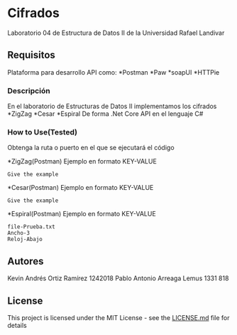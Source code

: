 # Cifrados
Laboratorio 04 de Estructura de Datos II de la Universidad Rafael Landivar

## Requisitos

Plataforma para desarrollo API como:
*Postman
*Paw
*soapUI
*HTTPie

### Descripción

En el laboratorio de Estructuras de Datos II implementamos los cifrados 
*ZigZag
*Cesar
*Espiral
De forma .Net Core API en el lenguaje C#

### How to Use(Tested)
Obtenga la ruta o puerto en el que se ejecutará el código


*ZigZag(Postman)
Ejemplo en formato KEY-VALUE
```
Give the example
```

*Cesar(Postman)
Ejemplo en formato KEY-VALUE
```
Give the example
```

*Espiral(Postman)
Ejemplo en formato KEY-VALUE
```
file-Prueba.txt
Ancho-3
Reloj-Abajo
```

## Autores

Kevin Andrés Ortiz Ramírez 1242018
Pablo Antonio Arreaga Lemus 1331 818

## License

This project is licensed under the MIT License - see the [LICENSE.md](LICENSE.md) file for details
